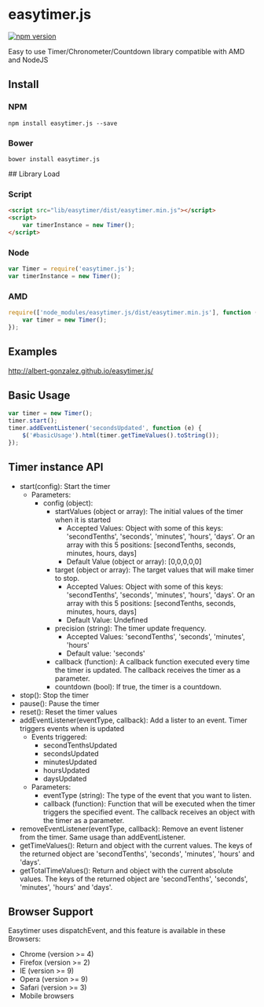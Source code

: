 easytimer.js
============

[![npm version](https://badge.fury.io/js/easytimer.js.svg)](https://badge.fury.io/js/easytimer.js)

Easy to use Timer/Chronometer/Countdown library compatible with AMD and NodeJS

## Install

### NPM
```
npm install easytimer.js --save
````

### Bower

```
bower install easytimer.js
```

## Library Load

### Script

```html
<script src="lib/easytimer/dist/easytimer.min.js"></script>
<script>
    var timerInstance = new Timer();
</script>
```

### Node

```js
var Timer = require('easytimer.js');
var timerInstance = new Timer();
```

### AMD

```js
require(['node_modules/easytimer.js/dist/easytimer.min.js'], function (Timer) {
    var timer = new Timer();
});
```

## Examples

http://albert-gonzalez.github.io/easytimer.js/

## Basic Usage

```js
var timer = new Timer();
timer.start();
timer.addEventListener('secondsUpdated', function (e) {
    $('#basicUsage').html(timer.getTimeValues().toString());
});
```

## Timer instance API

* start(config): Start the timer
    * Parameters:
        * config (object):
            * startValues (object or array): The initial values of the timer when it is started
                * Accepted Values: Object with some of this keys: 'secondTenths', 'seconds', 'minutes', 'hours', 'days'. Or an array with this 5 positions: [secondTenths, seconds, minutes, hours, days]
                * Default Value (object or array): [0,0,0,0,0]
            * target (object or array): The target values that will make timer to stop.
                * Accepted Values: Object with some of this keys: 'secondTenths', 'seconds', 'minutes', 'hours', 'days'. Or an array with this 5 positions: [secondTenths, seconds, minutes, hours, days]
                * Default Value: Undefined
            * precision (string): The timer update frequency.
                * Accepted Values: 'secondTenths', 'seconds', 'minutes', 'hours'
                * Default value: 'seconds'
            * callback (function): A callback function executed every time the timer is updated. The callback receives the timer as a parameter.
            * countdown (bool): If true, the timer is a countdown.
* stop(): Stop the timer
* pause(): Pause the timer
* reset(): Reset the timer values
* addEventListener(eventType, callback): Add a lister to an event. Timer triggers events when is updated
    * Events triggered:
        * secondTenthsUpdated
        * secondsUpdated
        * minutesUpdated
        * hoursUpdated
        * daysUpdated
    * Parameters:
        * eventType (string): The type of the event that you want to listen.
        * callback (function): Function that will be executed when the timer triggers the specified event. The callback receives an object with the timer as a parameter.
* removeEventListener(eventType, callback): Remove an event listener from the timer. Same usage than addEventListener.
* getTimeValues(): Return and object with the current values. The keys of the returned object are 'secondTenths', 'seconds', 'minutes', 'hours' and 'days'.
* getTotalTimeValues(): Return and object with the current absolute values. The keys of the returned object are 'secondTenths', 'seconds', 'minutes', 'hours' and 'days'.

## Browser Support

Easytimer uses dispatchEvent, and this feature is available in these Browsers:

* Chrome (version >= 4)
* Firefox (version >= 2)
* IE (version >= 9)
* Opera (version >= 9)
* Safari (version >= 3)
* Mobile browsers
